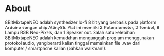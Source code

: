 # About

8BitMixtapeNEO adalah synthesizer lo-fi 8 bit yang berbasis pada platform Arduino dengan chip Attiny85. Alat ini memiliki 2 Potensiometer, 2 Tombol, 8 Lampu RGB Neo-Pixels, dan 1 Speaker out. Salah satu kelebihan 8BitMixtapeNEO adalah kemudahan mengunggah program menggunakan protokol audio, yang berarti kalian tinggal memainkan file .wav dari komputer / smartphone kalian (bahkan walkman!). 